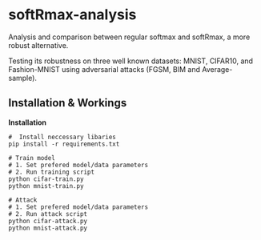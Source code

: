 # softRmax-analysis
Analysis and comparison between regular softmax and softRmax, a more robust alternative.

Testing its robustness on three well known datasets: MNIST, CIFAR10, and Fashion-MNIST using adversarial attacks (FGSM, BIM and Average-sample).

## Installation & Workings
**Installation**
```
#  Install neccessary libaries
pip install -r requirements.txt

# Train model
# 1. Set prefered model/data parameters
# 2. Run training script
python cifar-train.py
python mnist-train.py

# Attack
# 1. Set prefered model/data parameters
# 2. Run attack script
python cifar-attack.py
python mnist-attack.py
```
